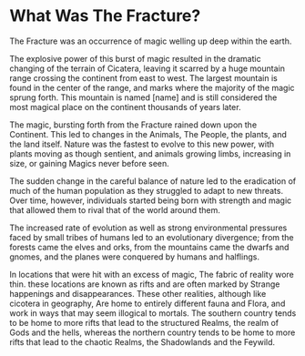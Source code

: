 # What Was The Fracture? #

The Fracture was an occurrence of magic welling up deep within the earth. 

The explosive power of this burst of magic resulted in the dramatic changing of the terrain of Cicatera, leaving it scarred by a huge mountain range crossing the continent from east to west. The largest mountain is found in the center of the range, and marks where the majority of the magic sprung forth. This mountain is named [name] and is still considered the most magical place on the continent thousands of years later.

The magic, bursting forth from the Fracture rained down upon the Continent. This led to changes in the Animals, The People, the plants, and the land itself. Nature was the fastest to evolve to this new power, with plants moving as though sentient, and animals growing limbs, increasing in size, or gaining Magics never before seen.

The sudden change in the careful balance of nature led to the eradication of much of the human population as they struggled to adapt to new threats. Over time, however, individuals started being born with strength and magic that allowed them to rival that of the world around them. 

The increased rate of evolution as well as strong environmental pressures faced by small tribes of humans led to an evolutionary divergence; from the forests came the elves and orks, from the mountains came the dwarfs and gnomes, and the planes were conquered by humans and halflings.

In locations that were hit with an excess of magic, The fabric of reality wore thin. these locations are known as rifts and are often marked by Strange happenings and disappearances. These other realities, although like cicotera in geography, Are home to entirely different fauna and Flora, and work in ways that may seem illogical to mortals. The southern country tends to be home to more rifts that lead to the structured Realms, the realm of Gods and the hells, whereas the northern country tends to be home to more rifts that lead to the chaotic Realms, the Shadowlands and the Feywild.